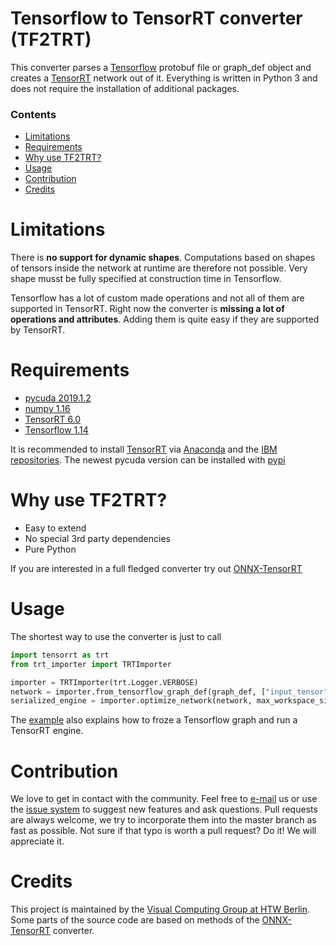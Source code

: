 # Tensorflow to TensorRT converter (TF2TRT)
This converter parses a [Tensorflow](https://www.tensorflow.org/) protobuf file or graph_def object and creates a [TensorRT](https://developer.nvidia.com/tensorrt) network out of it. Everything is written in Python 3 and does not require the installation of additional packages.

### Contents
 - [Limitations](#limitations)
 - [Requirements](#requirements)
 - [Why use TF2TRT?](#why-use-tf2trt)
 - [Usage](#usage)
 - [Contribution](#contribution)
 - [Credits](#credits)


# Limitations
There is **no support for dynamic shapes**. Computations based on shapes of tensors inside the network at runtime are therefore not possible. Very shape musst be fully specified at construction time in Tensorflow. 

Tensorflow has a lot of custom made operations and not all of them are supported in TensorRT. Right now the converter is **missing a lot of operations and attributes**. Adding them is quite easy if they are supported by TensorRT. 

# Requirements
* [pycuda 2019.1.2](https://documen.tician.de/pycuda/)
* [numpy 1.16](https://numpy.org/)
* [TensorRT 6.0](https://developer.nvidia.com/tensorrt)
* [Tensorflow 1.14](https://www.tensorflow.org/)

It is recommended to install [TensorRT](https://developer.nvidia.com/tensorrt) via [Anaconda](https://www.anaconda.com/) and the [IBM repositories](https://www.ibm.com/support/knowledgecenter/SS5SF7_1.6.2/navigation/wmlce_install.html). The newest pycuda version can be installed with [pypi](https://pypi.org/project/pycuda/)

# Why use TF2TRT?
* Easy to extend
* No special 3rd party dependencies
* Pure Python

If you are interested in a full fledged converter try out [ONNX-TensorRT](https://github.com/onnx/onnx-tensorrt/)

# Usage
The shortest way to use the converter is just to call 
```python
import tensorrt as trt
from trt_importer import TRTImporter

importer = TRTImporter(trt.Logger.VERBOSE)
network = importer.from_tensorflow_graph_def(graph_def, ["input_tensor"], [[1, 3, 224, 224]], ["softmax"])
serialized_engine = importer.optimize_network(network, max_workspace_size=4 * (1 << 30))
```

The [example](https://github.com/Visual-Computing/TF2TRT/blob/master/TF%20to%20TRT%20converter%20example.ipynb) also explains how to froze a Tensorflow graph and run a TensorRT engine.

# Contribution
We love to get in contact with the community. Feel free to [e-mail](mailto:info@visual-computing.com) us or use the [issue system](https://github.com/Visual-Computing/TF2TRT/issues) to suggest new features and ask questions. Pull requests are always welcome, we try to incorporate them into the master branch as fast as possible. Not sure if that typo is worth a pull request? Do it! We will appreciate it.

# Credits
This project is maintained by the [Visual Computing Group at HTW Berlin](https://visual-computing.com/aboutus/). Some parts of the source code are based on methods of the [ONNX-TensorRT](https://github.com/onnx/onnx-tensorrt/tree/6.0-full-dims/) converter.




